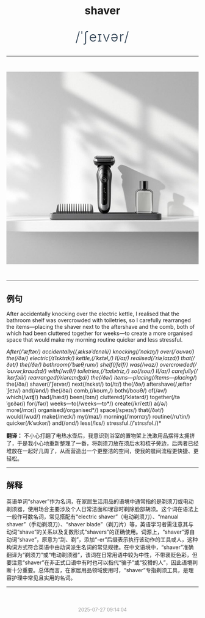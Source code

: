 <div align="center">

# shaver

<div style="margin: 30px 0;">
<h1 style="font-size: 2.5em; font-weight: 300; letter-spacing: 2px; margin: 0; color: #2c3e50;">
/ˈʃeɪvər/
</h1>
</div>

</div>

---

<div align="center" style="margin: 40px 0;">

![shaver](images/shaver.png)

</div>

---

## 例句

After accidentally knocking over the electric kettle, I realised that the bathroom shelf was overcrowded with toiletries, so I carefully rearranged the items—placing the shaver next to the aftershave and the comb, both of which had been cluttered together for weeks—to create a more organised space that would make my morning routine quicker and less stressful.

*After(/ˈæftər/) accidentally(/ˌæksəˈdɛnəli/) knocking(/ˈnɑkɪŋ/) over(/ˈoʊvər/) the(/ðə/) electric(/ɪˈlɛktrɪk/) kettle,(/ˈkɛtəl,/) I(/aɪ/) realised(/ˈriəˌlaɪzd/) that(/ðət/) the(/ðə/) bathroom(/ˈbæθˌrum/) shelf(/ʃɛlf/) was(/wɑz/) overcrowded(/ˈoʊvərˌkraʊdɪd/) with(/wɪθ/) toiletries,(/ˈtɔɪlətriz,/) so(/soʊ/) I(/aɪ/) carefully(/ˈkɛrfəli/) rearranged(/riəreɪnʤd/) the(/ðə/) items—placing(/items—placing*/) the(/ðə/) shaver(/ˈʃeɪvər/) next(/nɛkst/) to(/tɪ/) the(/ðə/) aftershave(/ˌæftərˈʃeɪv/) and(/ənd/) the(/ðə/) comb,(/koʊm,/) both(/boʊθ/) of(/əv/) which(/wɪʧ/) had(/hæd/) been(/bɪn/) cluttered(/ˈklətərd/) together(/təˈgɛðər/) for(/fər/) weeks—to(/weeks—to*/) create(/kriˈeɪt/) a(/ə/) more(/mɔr/) organised(/organised*/) space(/speɪs/) that(/ðət/) would(/wʊd/) make(/meɪk/) my(/maɪ/) morning(/ˈmɔrnɪŋ/) routine(/ruˈtin/) quicker(/kˈwɪkər/) and(/ənd/) less(/lɛs/) stressful.(/ˈstrɛsfəl./)*

**翻译：** 不小心打翻了电热水壶后，我意识到浴室的置物架上洗漱用品摆得太拥挤了，于是我小心地重新整理了一番，将剃须刀放在须后水和梳子旁边，后两者已经堆放在一起好几周了，从而营造出一个更整洁的空间，使我的晨间流程更快捷、更轻松。

---

## 解释

英语单词“shaver”作为名词，在家居生活用品的语境中通常指的是剃须刀或电动剃须器，使用场合主要涉及个人日常洁面和理容时剃除脸部胡须。这个词在语法上一般作可数名词，常见搭配有“electric shaver”（电动剃须刀）、“manual shaver”（手动剃须刀）、“shaver blade”（剃刀片）等，英语学习者需注意其与动词“shave”的关系以及复数形式“shavers”的正确使用。词源上，“shaver”源自动词“shave”，原意为“刮、剃”，添加“-er”后缀表示执行该动作的工具或人，这种构词方式符合英语中由动词派生名词的常见规律。在中文语境中，“shaver”准确翻译为“剃须刀”或“电动剃须器”，该词在日常用语中较为中性，不带褒贬色彩，但要注意“shaver”在非正式口语中有时也可以指代“骗子”或“狡猾的人”，因此语境判断十分重要。总体而言，在家居用品领域使用时，“shaver”专指剃须工具，是理容护理中常见且实用的名词。


---

<div align="center" style="margin-top: 50px;">
<small style="color: #999; font-size: 0.9em;">2025-07-27 09:14:04</small>
</div>
